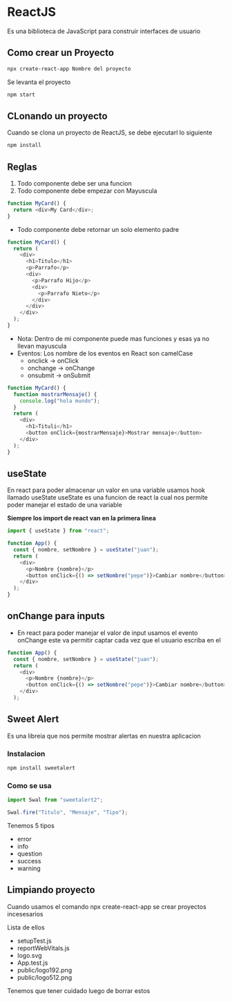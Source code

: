 # ReactJS

Es una biblioteca de JavaScript para construir interfaces de usuario

## Como crear un Proyecto

```bash
npx create-react-app Nombre del proyecto
```

Se levanta el proyecto

```bash
npm start
```

## CLonando un proyecto

Cuando se clona un proyecto de ReactJS, se debe ejecutarl lo siguiente

```bash
npm install
```

## Reglas

1. Todo componente debe ser una funcion
2. Todo componente debe empezar con Mayuscula

```js
function MyCard() {
  return <div>My Card</div>;
}
```

- Todo componente debe retornar un solo elemento padre

```js
function MyCard() {
  return (
    <div>
      <h1>Titulo</h1>
      <p>Parrafo</p>
      <div>
        <p>Parrafo Hijo</p>
        <div>
          <p>Parrafo Nieto</p>
        </div>
      </div>
    </div>
  );
}
```

- Nota: Dentro de mi componente puede mas funciones y esas ya no llevan mayuscula
- Eventos: Los nombre de los eventos en React son camelCase
  - onclick -> onClick
  - onchange -> onChange
  - onsubmit -> onSubmit

```js
function MyCard() {
  function mostrarMensaje() {
    console.log("hola mundo");
  }
  return (
    <div>
      <h1>Tituli</h1>
      <button onClick={mostrarMensaje}>Mostrar mensaje</button>
    </div>
  );
}
```

## useState

En react para poder almacenar un valor en una variable
usamos hook llamado useState
useState es una funcion de react la cual nos permite
poder manejar el estado de una variable

**Siempre los import de react van en la primera linea**

```js
import { useState } from "react";

function App() {
  const { nombre, setNombre } = useState("juan");
  return (
    <div>
      <p>Nombre {nombre}</p>
      <button onClick={() => setNombre("pepe")}>Cambiar nombre</button>
    </div>
  );
}
```

## onChange para inputs

- En react para poder manejar el valor de input usamos el evento onChange este va permitir captar cada vez que el usuario escriba en el

```js
function App() {
  const { nombre, setNombre } = useState("juan");
  return (
    <div>
      <p>Nombre {nombre}</p>
      <button onClick={() => setNombre("pepe")}>Cambiar nombre</button>
    </div>
  );
```

## Sweet Alert

Es una libreia que nos permite mostrar alertas en nuestra aplicacion

### Instalacion

```bash
npm install sweetalert
```

### Como se usa

```js
import Swal from "sweetalert2";

Swal.fire("Titulo", "Mensaje", "Tipo");
```

Tenemos 5 tipos

- error
- info
- question
- success
- warning

## Limpiando proyecto

Cuando usamos el comando npx create-react-app se crear proyectos incesesarios

Lista de ellos

- setupTest.js
- reportWebVitals.js
- logo.svg
- App.test.js
- public/logo192.png
- public/logo512.png

Tenemos que tener cuidado luego de borrar estos
